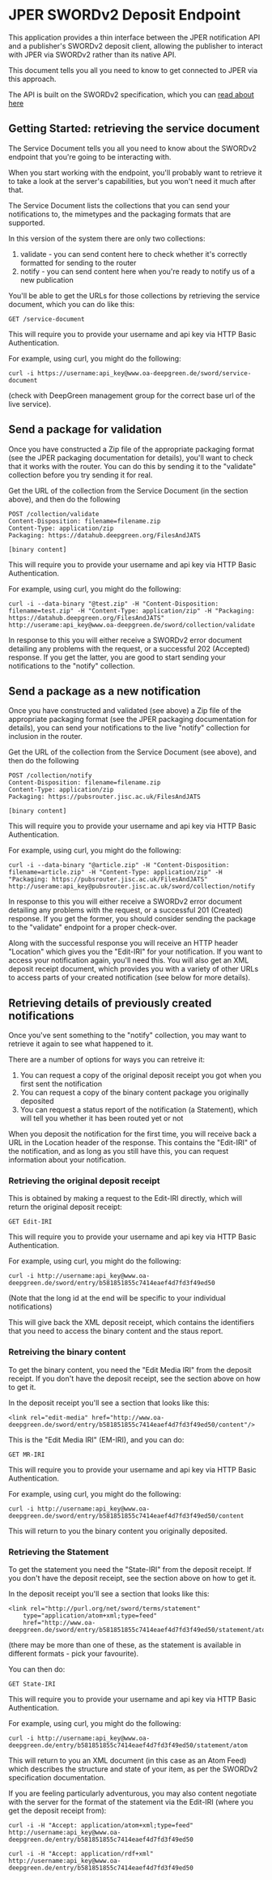 # JPER SWORDv2 Deposit Endpoint

This application provides a thin interface between the JPER notification API and a publisher's SWORDv2 deposit 
client, allowing the publisher to interact with JPER via SWORDv2 rather than its native API.

This document tells you all you need to know to get connected to JPER via this approach.

The API is built on the SWORDv2 specification, which you can [read about here](http://swordapp.github.io/SWORDv2-Profile/SWORDProfile.html)

## Getting Started: retrieving the service document

The Service Document tells you all you need to know about the SWORDv2 endpoint that you're going to be interacting with.

When you start working with the endpoint, you'll probably want to retrieve it to take a look at the server's capabilities,
but you won't need it much after that.

The Service Document lists the collections that you can send your notifications to, the mimetypes and the packaging formats
that are supported.

In this version of the system there are only two collections:

1. validate - you can send content here to check whether it's correctly formatted for sending to the router
2. notify - you can send content here when you're ready to notify us of a new publication

You'll be able to get the URLs for those collections by retrieving the service document, which you can do like this:

    GET /service-document

This will require you to provide your username and api key via HTTP Basic Authentication.

For example, using curl, you might do the following:

    curl -i https://username:api_key@www.oa-deepgreen.de/sword/service-document

(check with DeepGreen management group for the correct base url of the live service).

## Send a package for validation

Once you have constructed a Zip file of the appropriate packaging format (see the JPER packaging 
documentation for details),  you'll want to check that it works with the router.  You can do 
this by sending it to the "validate" collection before you try sending it for real.

Get the URL of the collection from the Service Document (in the section above), and then do 
the following

    POST /collection/validate
    Content-Disposition: filename=filename.zip
    Content-Type: application/zip
    Packaging: https://datahub.deepgreen.org/FilesAndJATS
    
    [binary content]

This will require you to provide your username and api key via HTTP Basic Authentication.

For example, using curl, you might do the following:

    curl -i --data-binary "@test.zip" -H "Content-Disposition: filename=test.zip" -H "Content-Type: application/zip" -H "Packaging: https://datahub.deepgreen.org/FilesAndJATS" http://userame:api_key@www.oa-deepgreen.de/sword/collection/validate

In response to this you will either receive a SWORDv2 error document detailing any problems 
with the request, or a successful 202 (Accepted) response.  If you get the latter, you are 
good to start sending your notifications to the "notify" collection.

## Send a package as a new notification

Once you have constructed and validated (see above) a  Zip file of the appropriate packaging 
format (see the JPER packaging documentation for details), you can send your notifications 
to the live "notify" collection for inclusion in the router.

Get the URL of the collection from the Service Document (see above), and then do the following

    POST /collection/notify
    Content-Disposition: filename=filename.zip
    Content-Type: application/zip
    Packaging: https://pubsrouter.jisc.ac.uk/FilesAndJATS
    
    [binary content]

This will require you to provide your username and api key via HTTP Basic Authentication.

For example, using curl, you might do the following:

    curl -i --data-binary "@article.zip" -H "Content-Disposition: filename=article.zip" -H "Content-Type: application/zip" -H "Packaging: https://pubsrouter.jisc.ac.uk/FilesAndJATS" http://userame:api_key@pubsrouter.jisc.ac.uk/sword/collection/notify

In response to this you will either receive a SWORDv2 error document detailing any problems 
with the request, or a successful 201 (Created) response.  If you get the former, you should 
consider sending the package to the "validate" endpoint for a proper check-over.

Along with the successful response you will receive an HTTP header "Location" which gives you 
the "Edit-IRI" for your notification.  If you want to access your notification again, you'll 
need this.  You will also get an XML deposit receipt document, which provides you with a 
variety of other URLs to access parts of your created notification (see below for more details).


## Retrieving details of previously created notifications

Once you've sent something to the "notify" collection, you may want to retrieve it again to 
see what happened to it.

There are a number of options for ways you can retreive it:

1. You can request a copy of the original deposit receipt you got when you first sent the notification
2. You can request a copy of the binary content package you originally deposited
3. You can request a status report of the notification (a Statement), which will tell you whether it has been routed yet or not

When you deposit the notification for the first time, you will receive back a URL in the 
Location header of the response.  This contains the "Edit-IRI" of the notification, and 
as long as you still have this, you can request information about your notification.

### Retrieving the original deposit receipt

This is obtained by making a request to the Edit-IRI directly, which will return the 
original deposit receipt:

    GET Edit-IRI
    
This will require you to provide your username and api key via HTTP Basic Authentication.

For example, using curl, you might do the following:

    curl -i http://username:api_key@www.oa-deepgreen.de/sword/entry/b581851855c7414eaef4d7fd3f49ed50

(Note that the long id at the end will be specific to your individual notifications)

This will give back the XML deposit receipt, which contains the identifiers that you need 
to access the binary content and the staus report.

### Retreiving the binary content

To get the binary content, you need the "Edit Media IRI" from the deposit receipt.  If you 
don't have the deposit receipt, see the section above on how to get it.

In the deposit receipt you'll see a section that looks like this:

    <link rel="edit-media" href="http://www.oa-deepgreen.de/sword/entry/b581851855c7414eaef4d7fd3f49ed50/content"/>

This is the "Edit Media IRI" (EM-IRI), and you can do:

    GET MR-IRI
    
This will require you to provide your username and api key via HTTP Basic Authentication.

For example, using curl, you might do the following:

    curl -i http://username:api_key@www.oa-deepgreen.de/sword/entry/b581851855c7414eaef4d7fd3f49ed50/content

This will return to you the binary content you originally deposited.


### Retrieving the Statement

To get the statement you need the "State-IRI" from the deposit receipt.  If you don't have 
the deposit receipt, see the section above on how to get it.

In the deposit receipt you'll see a section that looks like this:

    <link rel="http://purl.org/net/sword/terms/statement" 
        type="application/atom+xml;type=feed" 
        href="http://www.oa-deepgreen.de/sword/entry/b581851855c7414eaef4d7fd3f49ed50/statement/atom"/>

(there may be more than one of these, as the statement is available in different formats - 
pick your favourite).

You can then do:

    GET State-IRI

This will require you to provide your username and api key via HTTP Basic Authentication.

For example, using curl, you might do the following:

    curl -i http://username:api_key@www.oa-deepgreen.de/entry/b581851855c7414eaef4d7fd3f49ed50/statement/atom

This will return to you an XML document (in this case as an Atom Feed) which describes 
the structure and state of your item, as per the SWORDv2 specification documentation.

If you are feeling particularly adventurous, you may also content negotiate with the server 
for the format of the statement via the Edit-IRI (where you get the deposit receipt from):

    curl -i -H "Accept: application/atom+xml;type=feed" http://username:api_key@www.oa-deepgreen.de/entry/b581851855c7414eaef4d7fd3f49ed50
    
    curl -i -H "Accept: application/rdf+xml" http://username:api_key@www.oa-deepgreen.de/entry/b581851855c7414eaef4d7fd3f49ed50

